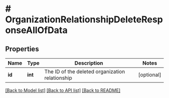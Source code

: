 # # OrganizationRelationshipDeleteResponseAllOfData

## Properties

Name | Type | Description | Notes
------------ | ------------- | ------------- | -------------
**id** | **int** | The ID of the deleted organization relationship | [optional]

[[Back to Model list]](../../README.md#models) [[Back to API list]](../../README.md#endpoints) [[Back to README]](../../README.md)
